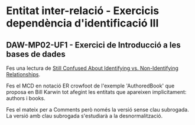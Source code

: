 # Entitat inter-relació - Exercicis dependència d'identificació III
## DAW-MP02-UF1 - Exercici de Introducció a les bases de dades
Fes una lectura de [Still Confused About Identifying vs. Non-Identifying Relationships](http://stackoverflow.com/questions/2814469/still-confused-about-identifying-vs-non-identifying-relationships/2814663#2814663).

Fes el MCD en notació ER crowfoot de l'exemple 'AuthoredBook' que proposa en Bill Karwin tot afegint les entitats que apareixen implicitament: authors i books.

Fes el mateix per a Comments però només la versió sense clau subrogada. La versió amb clau subrogada s'estudiarà a la desnormalització.


